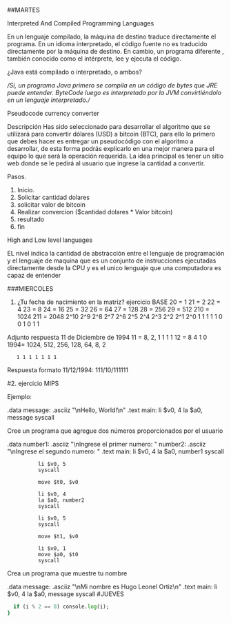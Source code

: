 

##MARTES

Interpreted And Compiled Programming Languages

En un lenguaje compilado, la máquina de destino traduce directamente el programa. En un idioma interpretado, el código fuente no es traducido directamente por la máquina de destino. En cambio, un programa diferente , también conocido como el intérprete, lee y ejecuta el código.


¿Java está compilado o interpretado, o ambos?

*/Sí, un programa Java primero se compila en un código de bytes que JRE puede entender. ByteCode luego es interpretado por la JVM convirtiéndolo en un lenguaje interpretado./*

Pseudocode currency converter

Descripción
Has sido seleccionado para desarrollar el algoritmo que se utilizará para convertir dólares (USD) a bitcoin (BTC), para ello lo primero que debes hacer es entregar un pseudocódigo con el algoritmo a desarrollar, de esta forma podrás explicarlo en una mejor manera para el equipo lo que será la operación requerida. La idea principal es tener un sitio web donde se le pedirá al usuario que ingrese la cantidad a convertir.

Pasos. 
1. Inicio.
2. Solicitar cantidad dolares
3. solicitar valor de bitcoin
4. Realizar convercion ($cantidad dolares * Valor bitcoin)
5. resultado
6. fin

High and Low level languages


EL nivel indica la cantidad de abstracción entre el lenguaje de programación y el lenguaje de maquina que es un conjunto de instrucciones ejecutadas directamente desde la CPU y es el unico lenguaje que una computadora es capaz de entender


###MIERCOLES

1. ¿Tu fecha de nacimiento en la matriz? ejercicio
BASE
20 = 1
21 = 2
22 = 4
23 = 8
24 = 16
25 = 32
26 = 64
27 = 128
28 = 256
29 = 512
210 = 1024
211 = 2048
2^10	2^9	2^8	2^7	2^6	2^5	2^4	2^3	2^2	2^1	2^0
1	1	1	1	1	0	0	1	0	1	1

Adjunto respuesta
11 de Diciembre de 1994
11 = 8, 2, 1
     1 1 1
12 = 8 4 
     1 0
1994= 1024, 512, 256, 128, 64, 8, 2

       1 1 1 1 1 1 1

Respuesta formato 11/12/1994:
111/10/111111



#2. ejercicio MIPS

Ejemplo:

.data
        message: .asciiz "\nHello, World!\n"
  .text
        main:
              li $v0, 4
              la $a0, message
              syscall

Cree un programa que agregue dos números proporcionados por el usuario

.data
	      number1: .asciiz "\nIngrese el primer numero: "
	      number2: .asciiz "\nIngrese el segundo numero: "
  .text
	      main:
              li $v0, 4
              la $a0, number1
              syscall

              li $v0, 5
              syscall

              move $t0, $v0

              li $v0, 4
              la $a0, number2
              syscall

              li $v0, 5
              syscall

              move $t1, $v0

              li $v0, 1
              move $a0, $t0
              syscall

Crea un programa que muestre tu nombre

.data
        message: .asciiz "\nMi nombre es Hugo Leonel Ortiz\n"
  .text
        main:
              li $v0, 4
              la $a0, message
              syscall
#JUEVES

```for (var i = 0; i <= 100; i++) {
  if (i % 2 == 0) console.log(i);
}
